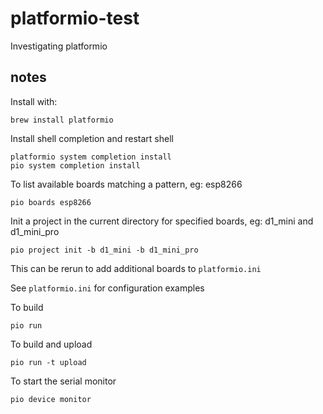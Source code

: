 # platformio-test

Investigating platformio

## notes

Install with:

```
brew install platformio
```

Install shell completion and restart shell

```
platformio system completion install
pio system completion install
```

To list available boards matching a pattern, eg: esp8266

```
pio boards esp8266
```

Init a project in the current directory for specified boards, eg: d1_mini and d1_mini_pro

```
pio project init -b d1_mini -b d1_mini_pro
```

This can be rerun to add additional boards to `platformio.ini`

See `platformio.ini` for configuration examples

To build

```
pio run
```

To build and upload

```
pio run -t upload
```

To start the serial monitor

```
pio device monitor
```
